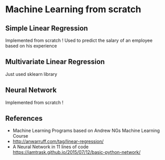 # Machine Learning from scratch

## Simple Linear Regression 

Implemented from scratch !
Used to predict the salary of an employee based on his experience 

## Multivariate Linear Regression

Just used sklearn library 

## Neural Network

Implemented from scratch !

## References

- Machine Learning Programs based on Andrew NGs Machine Learning Course
- http://anwarruff.com/tag/linear-regression/
- A Neural Network in 11 lines of code https://iamtrask.github.io/2015/07/12/basic-python-network/
